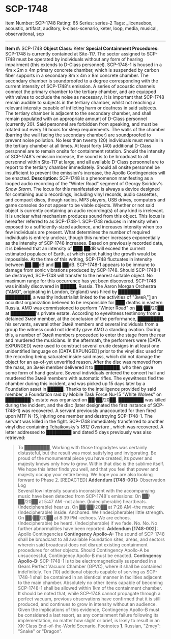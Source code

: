 # SCP-1748
Item Number: SCP-1748
Rating: 65
Series: series-2
Tags: _licensebox, acoustic, artifact, auditory, k-class-scenario, keter, loop, media, musical, observational, scp

---

**Item #:** SCP-1748
**Object Class:** Keter
**Special Containment Procedures:** SCP-1748 is currently contained at Site-117. The sector assigned to SCP-1748 must be operated by individuals without any form of hearing impairment (this extends to D-Class personnel).
SCP-1748-1 is housed in a 4m x 2m x 4m primary concrete chamber, which is suspended by carbon fiber supports in a secondary 8m x 4m x 8m concrete chamber. The secondary chamber is soundproofed to a degree corresponding with the current intensity of SCP-1748's emission. A series of acoustic channels connect the primary chamber to the tertiary chamber, and are equipped with valves to occlude the noise as necessary. It is important that SCP-1748 remain audible to subjects in the tertiary chamber, whilst not reaching a relevant intensity capable of inflicting harm or deafness in said subjects.
The tertiary chamber is adjacent to the secondary chamber, and shall remain populated with an appropriate amount of D-Class personnel (currently 20). Said personnel are forbidden from speaking, and must be rotated out every 16 hours for sleep requirements. The walls of the chamber (barring the wall facing the secondary chamber) are soundproofed to prevent noise pollution. No less than twenty (20) individuals must remain in the tertiary chamber at all times. At least forty (40) additional D-Class personnel are to remain onsite for containment rotation. Should the intensity of SCP-1748's emission increase, the sound is to be broadcast to all personnel within Site-117 at large, and all available D-Class personnel are to report to the tertiary chamber immediately.
Should all onsite personnel be insufficient to prevent the emission's increase, the Apollo Contingencies will be enacted.
**Description:** SCP-1748 is a phenomenon manifesting as a looped audio recording of the "Winter Road" segment of Georgy Sviridov's _Snow Storm_. The locus for this manifestation is always a device designed for containing audio recordings, including vinyl records, audio cassettes, and compact discs, though radios, MP3 players, USB drives, computers and game consoles do not appear to be viable objects. Whether or not said object is currently containing an audio recording(s) of any kind is irrelevant. It is unclear what mechanism produces sound from this object. This locus is hereafter referred to as SCP-1748-1.
SCP-1748 reduces in intensity when exposed to a sufficiently-sized audience, and increases intensity when too few individuals are present. What determines the number of required individuals is entirely unclear, though this number increases exponentially as the intensity of SCP-1748 increases. Based on previously recorded data, it is believed that an intensity of ███.██dB will exceed the current estimated populace of Earth, at which point halting the growth would be impossible.
At the time of this writing, SCP-1748 fluctuates in intensity between ██.██dB and ██.██dB.
SCP-1748-1 appears to be immune to damage from sonic vibrations produced by SCP-1748. Should SCP-1748-1 be destroyed, SCP-1748 will transfer to the nearest suitable object. No maximum range for this occurrence has yet been discovered.
SCP-1748 was initially discovered in █████, Russia. The Aaron Morgan Orchestra ("AMO", originating in London, England) was hired by ███████ ████████, a wealthy industrialist linked to the activities of "Змей,"[1](javascript:;) an occultist organization believed to be responsible for ███ deaths in eastern Russia. AMO was commissioned to perform "Winter Road" on ██/██/20██ at ████████'s private estate. According to eyewitness testimony from a detained Змей member, at the conclusion of the performance, ████████, his servants, several other Змей members and several individuals from a group the witness could not identify gave AMO a standing ovation. During this, a number of Змей members proceeded to enter the stage from the rear and murdered the musicians. In the aftermath, the performers were [DATA EXPUNGED] were used to construct several crude designs in at least one unidentified language on [DATA EXPUNGED] prior to the vinyl disc used for the recording being saturated inside said mass, which did not damage the object for an as-of-yet unverified reason.
After the disc was removed from the mass, an Змей member delivered it to ████████, who then gave some form of hand gesture. Several individuals entered the concert hall and murdered the Змей members with automatic rifles. The eyewitness fled the chamber during this incident, and was picked up 15 days later by a Foundation asset in █████.
Thanks to the intelligence provided by said member, a Foundation raid by Mobile Task Force Nu-15 "White Wolves" on ████████'s estate was organized on ██/██/20██. ████████ was killed during the incident, and the disc (later designated the first instance of SCP-1748-1) was recovered. A servant previously unaccounted for then fired upon MTF N-15, injuring one member and destroying SCP-1748-1. The servant was killed in the fight. SCP-1748 immediately transferred to another vinyl disc containing Tchaikovsky's _1812 Overture_ , which was recovered. A letter addressed to ████████ and dated 5 days previously was also retrieved:
> To ████████,
> Working with those troglodytes was certainly distasteful, but the result was most satisfying and invigorating. Be proud of the monumental piece you have created, its power and majesty knows only how to grow. Within that disc is the sublime itself. We hope this letter finds you well, and that you feel that power and majesty occupy your entire being.
> We hope you are also looking forward to Phase 2.
> [REDACTED]
**Addendum [1748-001]:** Observation Log  
Several low intensity sounds inconsistent with the accompanying music have been detected from SCP-1748's emissions:
On ██/██/20██ at 5:47 AM
> -not alone. (Indecipherable) heartbeats. (Indecipherable) hear us.
On ██/██/20██ at 7:28 AM
> -the music (Indecipherable) inside. Anchored. We (Indecipherable) little strength.
On ██/██/20██ at 8:39 PM
> -echoes. We are echoes. (Indecipherable) be heard. (Indecipherable) if we fade. No. No.
No further abnormalities have been reported.
**Addendum [1748-002]:** Apollo Contingencies
> **Contingency Apollo-A:** The sound of SCP-1748 shall be broadcast to all available Foundation sites, areas, and sectors wherein said broadcast does not disrupt existing containment procedures for other objects. Should Contingency Apollo-A be unsuccessful, Contingency Apollo-B must be enacted.
> **Contingency Apollo-B:** SCP-1748-1 is to be electromagnetically suspended in a Gears Perfect Vacuum Chamber (GPVC), where it shall be contained indefinitely. Ten (10) additional objects capable of serving as SCP-1748-1 shall be contained in an identical manner in facilities adjacent to the main chamber. Absolutely no other items capable of becoming SCP-1748-1 shall be allowed within 1km of the containment chamber.
> It should be noted that, while SCP-1748 cannot propagate through a perfect vacuum, previous observations have confirmed that it is still produced, and continues to grow in intensity without an audience. Given the implications of this evidence, Contingency Apollo-B must be considered a last resort, as any containment failure following its implementation, no matter how slight or brief, is likely to result in an XK-Class End-of-the-World Scenario.
Footnotes
[1](javascript:;). Russian, "Zmey": "Snake" or "Dragon".